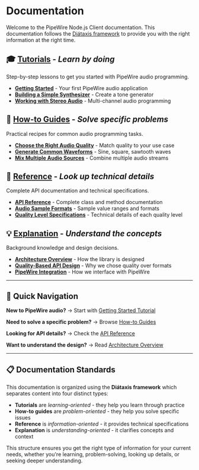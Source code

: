 # Documentation

Welcome to the PipeWire Node.js Client documentation. This documentation follows the [Diátaxis framework](https://diataxis.fr/) to provide you with the right information at the right time.

## 🎓 [Tutorials](tutorials/) - _Learn by doing_

Step-by-step lessons to get you started with PipeWire audio programming.

- **[Getting Started](tutorials/getting-started.md)** - Your first PipeWire audio application
- **[Building a Simple Synthesizer](tutorials/simple-synthesizer.md)** - Create a tone generator
- **[Working with Stereo Audio](tutorials/stereo-audio.md)** - Multi-channel audio programming

## 🔧 [How-to Guides](how-to-guides/) - _Solve specific problems_

Practical recipes for common audio programming tasks.

- **[Choose the Right Audio Quality](how-to-guides/choose-audio-quality.md)** - Match quality to your use case
- **[Generate Common Waveforms](how-to-guides/generate-waveforms.md)** - Sine, square, sawtooth waves
- **[Mix Multiple Audio Sources](how-to-guides/mix-audio-sources.md)** - Combine multiple audio streams

## 📖 [Reference](reference/) - _Look up technical details_

Complete API documentation and technical specifications.

- **[API Reference](reference/api.md)** - Complete class and method documentation
- **[Audio Sample Formats](reference/audio-samples.md)** - Sample value ranges and formats
- **[Quality Level Specifications](reference/quality-levels.md)** - Technical details of each quality level

## 💡 [Explanation](explanation/) - _Understand the concepts_

Background knowledge and design decisions.

- **[Architecture Overview](explanation/architecture.md)** - How the library is designed
- **[Quality-Based API Design](explanation/quality-api-design.md)** - Why we chose quality over formats
- **[PipeWire Integration](explanation/pipewire-integration.md)** - How we interface with PipeWire

---

## 🚀 Quick Navigation

**New to PipeWire audio?** → Start with [Getting Started Tutorial](tutorials/getting-started.md)

**Need to solve a specific problem?** → Browse [How-to Guides](how-to-guides/)

**Looking for API details?** → Check the [API Reference](reference/api.md)

**Want to understand the design?** → Read [Architecture Overview](explanation/architecture.md)

---

## 📋 Documentation Standards

This documentation is organized using the **Diátaxis framework** which separates content into four distinct types:

- **Tutorials** are _learning-oriented_ - they help you learn through practice
- **How-to guides** are _problem-oriented_ - they help you solve specific issues
- **Reference** is _information-oriented_ - it provides technical specifications
- **Explanation** is _understanding-oriented_ - it clarifies concepts and context

This structure ensures you get the right type of information for your current needs, whether you're learning, problem-solving, looking up details, or seeking deeper understanding.

